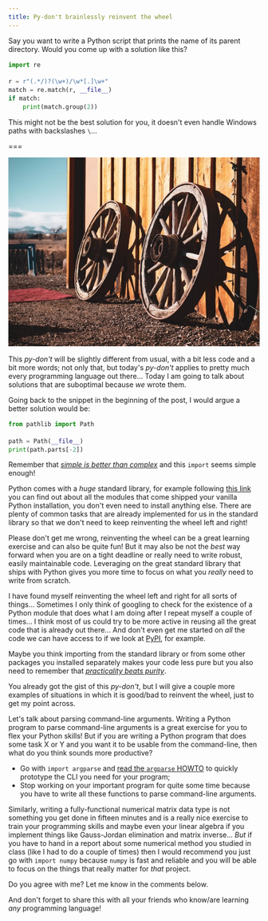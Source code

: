 ```yaml
---
title: Py-don't brainlessly reinvent the wheel
---
```


Say you want to write a Python script that prints the name of its parent directory. Would you come up with a solution like this?

```py
import re

r = r"(.*/)?(\w+)/\w*[.]\w+"
match = re.match(r, __file__)
if match:
    print(match.group(2))
```

This might not be the best solution for you, it doesn't even handle Windows paths with backslashes `\`...

===

![two wooden wheels against a wall](wheel.jpg "Photo by Jon Cartagena on Unsplash")

This _py-don't_ will be slightly different from usual, with a bit less code and a bit more words; not only that, but today's _py-don't_ applies to pretty much every programming language out there... Today I am going to talk about solutions that are suboptimal because _we_ wrote them.

Going back to the snippet in the beginning of the post, I would argue a better solution would be:

```py
from pathlib import Path

path = Path(__file__)
print(path.parts[-2])
```

Remember that [_simple is better than complex_][zen-of-python] and this `import` seems simple enough!

Python comes with a _huge_ standard library, for example following [this link][py3.8 docs] you can find out about all the modules that come shipped your vanilla Python installation, you don't even need to install anything else. There are plenty of common tasks that are already implemented for us in the standard library so that we don't need to keep reinventing the wheel left and right!

Please don't get me wrong, reinventing the wheel can be a great learning exercise and can also be quite fun! But it may also be not the _best_ way forward when you are on a tight deadline or really need to write robust, easily maintainable code. Leveraging on the great standard library that ships with Python gives you more time to focus on what you _really_ need to write from scratch.

I have found myself reinventing the wheel left and right for all sorts of things... Sometimes I only think of googling to check for the existence of a Python module that does what I am doing after I repeat myself a couple of times... I think most of us could try to be more active in reusing all the great code that is already out there... And don't even get me started on _all_ the code we can have access to if we look at [PyPI], for example.

Maybe you think importing from the standard library or from some other packages you installed separately makes your code less pure but you also need to remember that [_practicality beats purity_][zen-of-python].

You already got the gist of this _py-don't_, but I will give a couple more examples of situations in which it is good/bad to reinvent the wheel, just to get my point across.

Let's talk about parsing command-line arguments. Writing a Python program to parse command-line arguments is a great exercise for you to flex your Python skills! But if you are writing a Python program that does some task X or Y and you want it to be usable from the command-line, then what do you think sounds more productive?

 - Go with `import argparse` and [read the `argparse` HOWTO][argparse howto] to quickly prototype the CLI you need for your program;
 - Stop working on your important program for quite some time because you have to write all these functions to parse command-line arguments.

Similarly, writing a fully-functional numerical matrix data type is not something you get done in fifteen minutes and is a really nice exercise to train your programming skills and maybe even your linear algebra if you implement things like Gauss-Jordan elimination and matrix inverse... _But_ if you have to hand in a report about some numerical method you studied in class (like I had to do a couple of times) then I would recommend you just go with `import numpy` because `numpy` is fast and reliable and you will be able to focus on the things that really matter for _that_ project.

Do you agree with me? Let me know in the comments below.

And don't forget to share this with all your friends who know/are learning _any_ programming language!

[py3.8 docs]: https://docs.python.org/3/library/index.html
[argparse howto]: https://docs.python.org/3/howto/argparse.html
[PyPI]: https://pypi.org
[zen-of-python]: ../pydont-zen-of-python